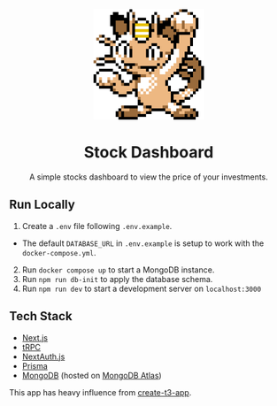 <div align="center" >
  <img src="public/logo.png" width="200px" height="200px" />
  <br />
  <h1>Stock Dashboard</h1>
  <p>A simple stocks dashboard to view the price of your investments.</p>
</div>

## Run Locally

1. Create a `.env` file following `.env.example`.

- The default `DATABASE_URL` in `.env.example` is setup to work with the `docker-compose.yml`.

2. Run `docker compose up` to start a MongoDB instance.
3. Run `npm run db-init` to apply the database schema.
4. Run `npm run dev` to start a development server on `localhost:3000`

## Tech Stack

- [Next.js](https://nextjs.org/)
- [tRPC](https://trpc.io/)
- [NextAuth.js](https://next-auth.js.org/)
- [Prisma](https://www.prisma.io/)
- [MongoDB](https://www.mongodb.com/) (hosted on [MongoDB Atlas](https://www.mongodb.com/atlas))

This app has heavy influence from [create-t3-app](https://github.com/t3-oss/create-t3-app).
